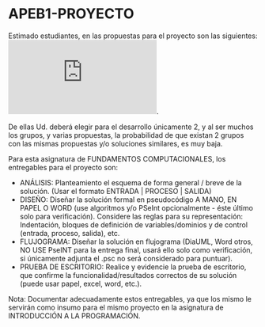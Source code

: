 # APEB1-PROYECTO

Estimado estudiantes, en las propuestas para el proyecto son las siguientes: ![Propuestas de proyecto](https://github.com/FundComp-C-OF24/APEB1-PROYECTO/blob/main/Micelania%20ejercicios%20Proyecto.pdf). 

De ellas Ud. deberá elegir para el desarrollo únicamente 2, y al ser muchos los grupos, y varias propuestas, la probabilidad de que existan 2 grupos con las mismas propuestas y/o soluciones similares, es muy baja. 

Para esta asignatura de FUNDAMENTOS COMPUTACIONALES, los entregables para el proyecto son: 

* ANÁLISIS: Planteamiento el esquema de forma general / breve de la solución. (Usar el formato ENTRADA | PROCESO | SALIDA)
* DISEÑO: Diseñar la solución formal en pseudocódigo A MANO, EN PAPEL O WORD (use algoritmos y/o PSeInt opcionalmente - éste último solo para verificación). Considere las reglas para su representación: Indentación, bloques de definición de variables/dominios y de control (entrada, proceso, salida), etc.
* FLUJOGRAMA: Diseñar la solución en flujograma (DiaUML, Word otros, NO USE PseINT para la entrega final, usará ello solo como verificación, si únicamente adjunta el .psc no será considerado para puntuar).
* PRUEBA DE ESCRITORIO: Realice y evidencie la prueba de escritorio, que confirme la funcionalidad/resultados correctos de su solución (puede usar papel, excel, word, etc.).

Nota: Documentar adecuadamente estos entregables, ya que los mismo le servirán como insumo para el mismo proyecto en la asignatura de INTRODUCCIÓN A LA PROGRAMACIÓN. 
